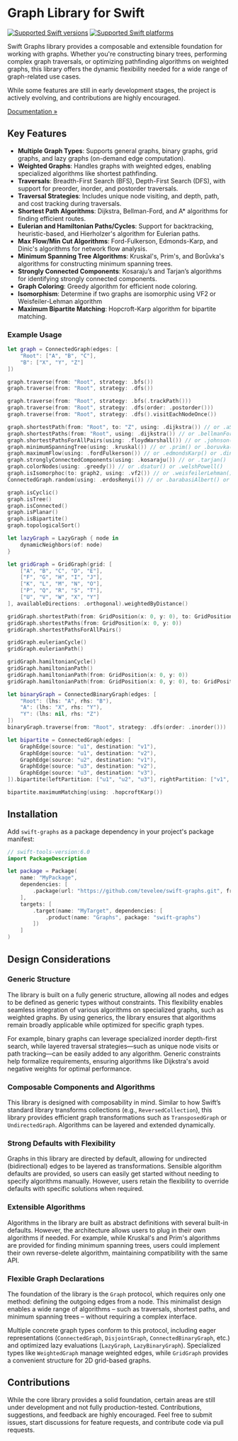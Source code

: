 # Graph Library for Swift

[![Supported Swift versions](https://img.shields.io/endpoint?url=https%3A%2F%2Fswiftpackageindex.com%2Fapi%2Fpackages%2Ftevelee%2Fswift-graphs%2Fbadge%3Ftype%3Dswift-versions)](https://swiftpackageindex.com/tevelee/swift-graphs)
[![Supported Swift platforms](https://img.shields.io/endpoint?url=https%3A%2F%2Fswiftpackageindex.com%2Fapi%2Fpackages%2Ftevelee%2Fswift-graphs%2Fbadge%3Ftype%3Dplatforms)](https://swiftpackageindex.com/tevelee/swift-graphs)

Swift Graphs library provides a composable and extensible foundation for working with graphs. 
Whether you're constructing binary trees, performing complex graph traversals, or optimizing pathfinding algorithms on weighted graphs, this library offers the dynamic flexibility needed for a wide range of graph-related use cases. 

While some features are still in early development stages, the project is actively evolving, and contributions are highly encouraged.

[Documentation »](https://swiftpackageindex.com/tevelee/swift-graphs/documentation/graphs)

## Key Features

- **Multiple Graph Types**: Supports general graphs, binary graphs, grid graphs, and lazy graphs (on-demand edge computation).
- **Weighted Graphs**: Handles graphs with weighted edges, enabling specialized algorithms like shortest pathfinding.
- **Traversals**: Breadth-First Search (BFS), Depth-First Search (DFS), with support for preorder, inorder, and postorder traversals.
- **Traversal Strategies**: Includes unique node visiting, and depth, path, and cost tracking during traversals.
- **Shortest Path Algorithms**: Dijkstra, Bellman-Ford, and A* algorithms for finding efficient routes.
- **Eulerian and Hamiltonian Paths/Cycles**: Support for backtracking, heuristic-based, and Hierholzer's algorithm for Eulerian paths.
- **Max Flow/Min Cut Algorithms**: Ford-Fulkerson, Edmonds-Karp, and Dinic's algorithms for network flow analysis.
- **Minimum Spanning Tree Algorithms**: Kruskal's, Prim's, and Borůvka's algorithms for constructing minimum spanning trees.
- **Strongly Connected Components**: Kosaraju’s and Tarjan’s algorithms for identifying strongly connected components.
- **Graph Coloring**: Greedy algorithm for efficient node coloring.
- **Isomorphism**: Determine if two graphs are isomorphic using VF2 or Weisfeiler-Lehman algorithm
- **Maximum Bipartite Matching**: Hopcroft-Karp algorithm for bipartite matching.

### Example Usage

```swift
let graph = ConnectedGraph(edges: [
    "Root": ["A", "B", "C"],
    "B": ["X", "Y", "Z"]
])

graph.traverse(from: "Root", strategy: .bfs())
graph.traverse(from: "Root", strategy: .dfs())

graph.traverse(from: "Root", strategy: .bfs(.trackPath()))
graph.traverse(from: "Root", strategy: .dfs(order: .postorder()))
graph.traverse(from: "Root", strategy: .dfs().visitEachNodeOnce())

graph.shortestPath(from: "Root", to: "Z", using: .dijkstra()) // or .aStar() or .bellmanFord()
graph.shortestPaths(from: "Root", using: .dijkstra()) // or .bellmanFord()
graph.shortestPathsForAllPairs(using: .floydWarshall()) // or .johnson()
graph.minimumSpanningTree(using: .kruskal()) // or .prim() or .boruvka()
graph.maximumFlow(using: .fordFulkerson()) // or .edmondsKarp() or .dinic()
graph.stronglyConnectedComponents(using: .kosaraju()) // or .tarjan()
graph.colorNodes(using: .greedy()) // or .dsatur() or .welshPowell()
graph.isIsomorphoc(to: graph2, using: .vf2()) // or .weisfeilerLehman()
ConnectedGraph.random(using: .erdosRenyi()) // or .barabasiAlbert() or .wattsStrogatz() 

graph.isCyclic()
graph.isTree()
graph.isConnected()
graph.isPlanar()
graph.isBipartite()
graph.topologicalSort()

let lazyGraph = LazyGraph { node in
    dynamicNeighbors(of: node)
}

let gridGraph = GridGraph(grid: [
    ["A", "B", "C", "D", "E"],
    ["F", "G", "H", "I", "J"],
    ["K", "L", "M", "N", "O"],
    ["P", "Q", "R", "S", "T"],
    ["U", "V", "W", "X", "Y"]
], availableDirections: .orthogonal).weightedByDistance()

gridGraph.shortestPath(from: GridPosition(x: 0, y: 0), to: GridPosition(x: 4, y: 4), using: .aStar(heuristic: .euclideanDistance(of: \.coordinates)))
gridGraph.shortestPaths(from: GridPosition(x: 0, y: 0))
gridGraph.shortestPathsForAllPairs()

gridGraph.eulerianCycle()
gridGraph.eulerianPath()

gridGraph.hamiltonianCycle()
gridGraph.hamiltonianPath()
gridGraph.hamiltonianPath(from: GridPosition(x: 0, y: 0))
gridGraph.hamiltonianPath(from: GridPosition(x: 0, y: 0), to: GridPosition(x: 4, y: 4))

let binaryGraph = ConnectedBinaryGraph(edges: [
    "Root": (lhs: "A", rhs: "B"),
    "A": (lhs: "X", rhs: "Y"),
    "Y": (lhs: nil, rhs: "Z")
])
binaryGraph.traverse(from: "Root", strategy: .dfs(order: .inorder()))

let bipartite = ConnectedGraph(edges: [
    GraphEdge(source: "u1", destination: "v1"),
    GraphEdge(source: "u1", destination: "v2"),
    GraphEdge(source: "u2", destination: "v1"),
    GraphEdge(source: "u3", destination: "v2"),
    GraphEdge(source: "u3", destination: "v3"),
]).bipartite(leftPartition: ["u1", "u2", "u3"], rightPartition: ["v1", "v2", "v3"])

bipartite.maximumMatching(using: .hopcroftKarp())
```

## Installation

Add `swift-graphs` as a package dependency in your project's package manifest:

```swift
// swift-tools-version:6.0
import PackageDescription

let package = Package(
    name: "MyPackage",
    dependencies: [
        .package(url: "https://github.com/tevelee/swift-graphs.git", from: "0.2.0")
    ],
    targets: [
        .target(name: "MyTarget", dependencies: [
            .product(name: "Graphs", package: "swift-graphs")
        ])
    ]
)
```

## Design Considerations

### Generic Structure

The library is built on a fully generic structure, allowing all nodes and edges to be defined as generic types without constraints. 
This flexibility enables seamless integration of various algorithms on specialized graphs, such as weighted graphs. 
By using generics, the library ensures that algorithms remain broadly applicable while optimized for specific graph types.

For example, binary graphs can leverage specialized inorder depth-first search, while layered traversal strategies—such as unique node visits or path tracking—can be easily added to any algorithm. 
Generic constraints help formalize requirements, ensuring algorithms like Dijkstra's avoid negative weights for optimal performance.

### Composable Components and Algorithms

This library is designed with composability in mind. 
Similar to how Swift’s standard library transforms collections (e.g., `ReversedCollection`), this library provides efficient graph transformations such as `TransposedGraph` or `UndirectedGraph`. 
Algorithms can be layered and extended dynamically.

### Strong Defaults with Flexibility

Graphs in this library are directed by default, allowing for undirected (bidirectional) edges to be layered as transformations. 
Sensible algorithm defaults are provided, so users can easily get started without needing to specify algorithms manually. 
However, users retain the flexibility to override defaults with specific solutions when required.

### Extensible Algorithms

Algorithms in the library are built as abstract definitions with several built-in defaults. 
However, the architecture allows users to plug in their own algorithms if needed. 
For example, while Kruskal's and Prim's algorithms are provided for finding minimum spanning trees, users could implement their own reverse-delete algorithm, maintaining compatibility with the same API.

### Flexible Graph Declarations

The foundation of the library is the `Graph` protocol, which requires only one method: defining the outgoing edges from a node. 
This minimalist design enables a wide range of algorithms – such as traversals, shortest paths, and minimum spanning trees – without requiring a complex interface.

Multiple concrete graph types conform to this protocol, including eager representations (`ConnectedGraph`, `DisjointGraph`, `ConnectedBinaryGraph`, etc.) and optimized lazy evaluations (`LazyGraph`, `LazyBinaryGraph`). 
Specialized types like `WeightedGraph` manage weighted edges, while `GridGraph` provides a convenient structure for 2D grid-based graphs.

## Contributions

While the core library provides a solid foundation, certain areas are still under development and not fully production-tested. 
Contributions, suggestions, and feedback are highly encouraged. 
Feel free to submit issues, start discussions for feature requests, and contribute code via pull requests.
